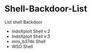 # Shell-Backdoor-List
List shell Backdoor 
+ IndoXploit Shell v.2
+ IndoXploit Shell v.3
+ mini_b374k Shell
+ WSO Shell 

